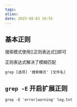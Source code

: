 ```yaml
---
tags: 
alias: 
date: 2025-08-03 19:55
---
```




## 基本正则

搜索模式使用[[正则表达式]]即可

正则表达式解决了模糊匹配

```shell
grep [选项] '搜索模式' [文件名]
```



## `grep -E` 开启扩展正则

```
grep -E 'error|warning' log.txt
```